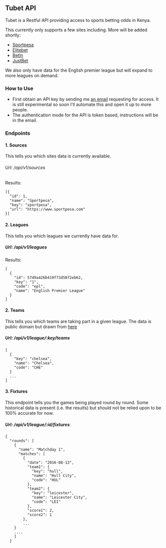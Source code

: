 ## Tubet API
Tubet is a Restful API providing access to sports betting odds in Kenya.

This currently only supports a few sites including. More will be added shortly:

- [Sportpesa](https://www.sportpesa.com)
- [Elitebet](http://www.elitebetkenya.com)
- [BetIn](https://betin.co.ke)
- [JustBet](http://justbet.co.ke)

We also only have data for the English premier league but will expand to more leagues on demand.

### How to Use
- First obtain an API key by sending me [an email](mailto:kimenye@gmail.com) requesting for access. It is still experimental so soon I'll automate this and open it up to more people.
- The authentication mode for the API is token based, instructions will be in the email.

### Endpoints

#### 1. Sources
This tells you which sites data is currently available.

###### Url: /api/v1/sources

Results:

```
[{
  "id": 1,
  "name": "Sportpesa",
  "key": "sportpesa",
  "url": "https://www.sportpesa.com"
}]
```

#### 2. Leagues
This tells you which leagues we currently have data for.

##### Url: /api/v1/leagues
Results:

```
[
  {
    "id": 57d9a426b419f73d5072eb62,
    "key": "1",
    "code": "epl",
    "name": "English Premier League"
  }
]
```


#### 2. Teams
This tells you which teams are taking part in a given league. The data is public domain but drawn from
[here](https://github.com/openfootball/football.json)

##### Url: /api/v1/league/:key/teams

```
[
  {
    "key": "chelsea",
    "name": "Chelsea",
    "code": "CHE"
  }
  ...
]

```

#### 3. Fixtures
This endpoint tells you the games being played round by round. Some historical data is present (i.e. the results) but should not be relied upon to be 100% accurate for now.

##### Url: /api/v1/league/:id/fixtures

```
{
  "rounds": [
    {
      "name": "Matchday 1",
      "matches": [
        {
          "date": "2016-08-13",
          "team1": {
            "key": "hull",
            "name": "Hull City",
            "code": "HUL"
          },
          "team2": {
            "key": "leicester",
            "name": "Leicester City",
            "code": "LEI"
          },
          "score1": 2,
          "score2": 1
        },
        ...
    }
    ....
    ]
  }
  ```
